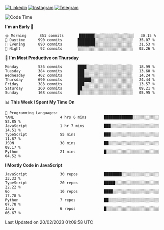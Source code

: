 [![Linkedin](https://img.shields.io/badge/-Archie-blue?style=flat-square&labelColor=gray&logo=Linkedin&logoColor=white&link=https://www.linkedin.com/in/archisdi)](https://www.linkedin.com/in/archisdi)
[![Instagram](https://img.shields.io/badge/-@archisdi-orange?style=flat-square&labelColor=gray&logo=Instagram&logoColor=white&link=https://www.instagram.com/archisdi)](https://www.instagram.com/archisdi)
[![Telegram](https://img.shields.io/badge/-aai-informational?style=flat-square&labelColor=gray&logo=telegram&logoColor=white&link=https://t.me/archisdi)](https://t.me/archisdi)

<!--START_SECTION:waka-->
![Code Time](http://img.shields.io/badge/Code%20Time-2%2C022%20hrs%2050%20mins-blue)

**I'm an Early 🐤** 

```text
🌞 Morning      851 commits       ███████░░░░░░░░░░░░░░░░░░   30.15 % 
🌆 Daytime      990 commits       ████████░░░░░░░░░░░░░░░░░   35.07 % 
🌃 Evening      890 commits       ████████░░░░░░░░░░░░░░░░░   31.53 % 
🌙 Night         92 commits       ░░░░░░░░░░░░░░░░░░░░░░░░░   03.26 % 

```
📅 **I'm Most Productive on Thursday** 

```text
Monday         536 commits       ████░░░░░░░░░░░░░░░░░░░░░   18.99 % 
Tuesday        384 commits       ███░░░░░░░░░░░░░░░░░░░░░░   13.60 % 
Wednesday      402 commits       ███░░░░░░░░░░░░░░░░░░░░░░   14.24 % 
Thursday       690 commits       ██████░░░░░░░░░░░░░░░░░░░   24.44 % 
Friday         383 commits       ███░░░░░░░░░░░░░░░░░░░░░░   13.57 % 
Saturday       260 commits       ██░░░░░░░░░░░░░░░░░░░░░░░   09.21 % 
Sunday         168 commits       █░░░░░░░░░░░░░░░░░░░░░░░░   05.95 % 

```


📊 **This Week I Spent My Time On** 

```text
💬 Programming Languages: 
YAML                     4 hrs 6 mins        █████████████░░░░░░░░░░░░   52.85 % 
JavaScript               1 hr 7 mins         ███░░░░░░░░░░░░░░░░░░░░░░   14.51 % 
TypeScript               55 mins             ███░░░░░░░░░░░░░░░░░░░░░░   11.87 % 
JSON                     38 mins             ██░░░░░░░░░░░░░░░░░░░░░░░   08.17 % 
Python                   21 mins             █░░░░░░░░░░░░░░░░░░░░░░░░   04.52 % 

```

**I Mostly Code in JavaScript** 

```text
JavaScript               30 repos            ████████░░░░░░░░░░░░░░░░░   33.33 % 
TypeScript               20 repos            █████░░░░░░░░░░░░░░░░░░░░   22.22 % 
Go                       16 repos            ████░░░░░░░░░░░░░░░░░░░░░   17.78 % 
Python                   7 repos             ██░░░░░░░░░░░░░░░░░░░░░░░   07.78 % 
Java                     6 repos             █░░░░░░░░░░░░░░░░░░░░░░░░   06.67 % 

```



 Last Updated on 20/02/2023 01:09:58 UTC
<!--END_SECTION:waka-->
